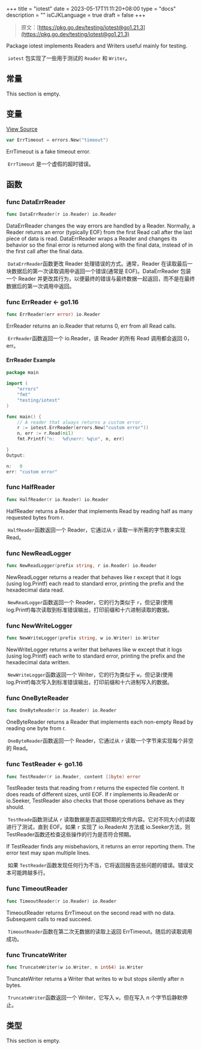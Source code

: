 +++
title = "iotest"
date = 2023-05-17T11:11:20+08:00
type = "docs"
description = ""
isCJKLanguage = true
draft = false
+++
> 原文：[https://pkg.go.dev/testing/iotest@go1.21.3](https://pkg.go.dev/testing/iotest@go1.21.3)

Package iotest implements Readers and Writers useful mainly for testing.

​	`iotest` 包实现了一些用于测试的 `Reader` 和 `Writer`。

## 常量 

This section is empty.

## 变量

[View Source](https://cs.opensource.google/go/go/+/go1.20.1:src/testing/iotest/reader.go;l=74)

``` go 
var ErrTimeout = errors.New("timeout")
```

ErrTimeout is a fake timeout error.

​	`ErrTimeout` 是一个虚假的超时错误。

## 函数

### func DataErrReader 

``` go 
func DataErrReader(r io.Reader) io.Reader
```

DataErrReader changes the way errors are handled by a Reader. Normally, a Reader returns an error (typically EOF) from the first Read call after the last piece of data is read. DataErrReader wraps a Reader and changes its behavior so the final error is returned along with the final data, instead of in the first call after the final data.

​	`DataErrReader`函数更改 Reader 处理错误的方式。通常，Reader 在读取最后一块数据后的第一次读取调用中返回一个错误(通常是 EOF)。DataErrReader 包装一个 Reader 并更改其行为，以便最终的错误与最终数据一起返回，而不是在最终数据后的第一次调用中返回。

### func ErrReader  <- go1.16

``` go 
func ErrReader(err error) io.Reader
```

ErrReader returns an io.Reader that returns 0, err from all Read calls.

​	`ErrReader`函数返回一个 io.Reader，该 Reader 的所有 Read 调用都会返回 0，err。

#### ErrReader Example
``` go 
package main

import (
	"errors"
	"fmt"
	"testing/iotest"
)

func main() {
	// A reader that always returns a custom error.
	r := iotest.ErrReader(errors.New("custom error"))
	n, err := r.Read(nil)
	fmt.Printf("n:   %d\nerr: %q\n", n, err)

}
Output:

n:   0
err: "custom error"
```

### func HalfReader 

``` go 
func HalfReader(r io.Reader) io.Reader
```

HalfReader returns a Reader that implements Read by reading half as many requested bytes from r.

​	`HalfReader`函数返回一个 Reader，它通过从 `r` 读取一半所需的字节数来实现 Read。

### func NewReadLogger 

``` go 
func NewReadLogger(prefix string, r io.Reader) io.Reader
```

NewReadLogger returns a reader that behaves like r except that it logs (using log.Printf) each read to standard error, printing the prefix and the hexadecimal data read.

​	`NewReadLogger`函数返回一个 Reader，它的行为类似于 `r`，但记录(使用 log.Printf)每次读取到标准错误输出，打印前缀和十六进制读取的数据。

### func NewWriteLogger 

``` go 
func NewWriteLogger(prefix string, w io.Writer) io.Writer
```

NewWriteLogger returns a writer that behaves like w except that it logs (using log.Printf) each write to standard error, printing the prefix and the hexadecimal data written.

​	`NewWriteLogger`函数返回一个 Writer，它的行为类似于 `w`，但记录(使用 log.Printf)每次写入到标准错误输出，打印前缀和十六进制写入的数据。

### func OneByteReader 

``` go 
func OneByteReader(r io.Reader) io.Reader
```

OneByteReader returns a Reader that implements each non-empty Read by reading one byte from r.

​	`OneByteReader`函数返回一个 Reader，它通过从 `r` 读取一个字节来实现每个非空的 Read。

### func TestReader  <- go1.16

``` go 
func TestReader(r io.Reader, content []byte) error
```

TestReader tests that reading from r returns the expected file content. It does reads of different sizes, until EOF. If r implements io.ReaderAt or io.Seeker, TestReader also checks that those operations behave as they should.

​	`TestReade`函数测试从 `r` 读取数据是否返回预期的文件内容。它对不同大小的读取进行了测试，直到 EOF。如果 `r` 实现了 io.ReaderAt 方法或 io.Seeker方法，则 TestReader函数还检查这些操作的行为是否符合预期。

If TestReader finds any misbehaviors, it returns an error reporting them. The error text may span multiple lines.

​	如果 `TestReader`函数发现任何行为不当，它将返回报告这些问题的错误。错误文本可能跨越多行。

### func TimeoutReader 

``` go 
func TimeoutReader(r io.Reader) io.Reader
```

TimeoutReader returns ErrTimeout on the second read with no data. Subsequent calls to read succeed.

​	`TimeoutReader`函数在第二次无数据的读取上返回 ErrTimeout。随后的读取调用成功。

### func TruncateWriter 

``` go 
func TruncateWriter(w io.Writer, n int64) io.Writer
```

TruncateWriter returns a Writer that writes to w but stops silently after n bytes.

​	`TruncateWriter`函数返回一个 Writer，它写入 `w`，但在写入 n 个字节后静默停止。

## 类型

This section is empty.